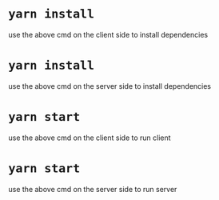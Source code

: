 # `yarn install`
use the above cmd on the client side to install dependencies

# `yarn install`
use the above cmd on the server side to install dependencies

# `yarn start`
use the above cmd on the client side to run client

# `yarn start`
use the above cmd on the server side to run server